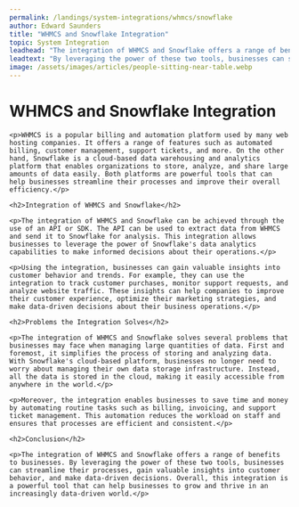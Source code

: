 ```yaml
---
permalink: /landings/system-integrations/whmcs/snowflake
author: Edward Saunders
title: "WHMCS and Snowflake Integration"
topic: System Integration
leadhead: "The integration of WHMCS and Snowflake offers a range of benefits to businesses"
leadtext: "By leveraging the power of these two tools, businesses can streamline their processes, gain valuable insights into customer behavior, and make data-driven decisions. Overall, this integration is a powerful tool that can help businesses to grow and thrive in an increasingly data-driven world."
image: /assets/images/articles/people-sitting-near-table.webp
---
```

<div class="arttext">
	<h1>WHMCS and Snowflake Integration</h1>

	<p>WHMCS is a popular billing and automation platform used by many web hosting companies. It offers a range of features such as automated billing, customer management, support tickets, and more. On the other hand, Snowflake is a cloud-based data warehousing and analytics platform that enables organizations to store, analyze, and share large amounts of data easily. Both platforms are powerful tools that can help businesses streamline their processes and improve their overall efficiency.</p>

	<h2>Integration of WHMCS and Snowflake</h2>

	<p>The integration of WHMCS and Snowflake can be achieved through the use of an API or SDK. The API can be used to extract data from WHMCS and send it to Snowflake for analysis. This integration allows businesses to leverage the power of Snowflake's data analytics capabilities to make informed decisions about their operations.</p>

	<p>Using the integration, businesses can gain valuable insights into customer behavior and trends. For example, they can use the integration to track customer purchases, monitor support requests, and analyze website traffic. These insights can help companies to improve their customer experience, optimize their marketing strategies, and make data-driven decisions about their business operations.</p>

	<h2>Problems the Integration Solves</h2>

	<p>The integration of WHMCS and Snowflake solves several problems that businesses may face when managing large quantities of data. First and foremost, it simplifies the process of storing and analyzing data. With Snowflake's cloud-based platform, businesses no longer need to worry about managing their own data storage infrastructure. Instead, all the data is stored in the cloud, making it easily accessible from anywhere in the world.</p>

	<p>Moreover, the integration enables businesses to save time and money by automating routine tasks such as billing, invoicing, and support ticket management. This automation reduces the workload on staff and ensures that processes are efficient and consistent.</p>

	<h2>Conclusion</h2>

	<p>The integration of WHMCS and Snowflake offers a range of benefits to businesses. By leveraging the power of these two tools, businesses can streamline their processes, gain valuable insights into customer behavior, and make data-driven decisions. Overall, this integration is a powerful tool that can help businesses to grow and thrive in an increasingly data-driven world.</p>

</div>
